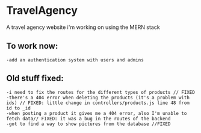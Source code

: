 # TravelAgency
A travel agency website i'm working on using the MERN stack

## To work now:
```
-add an authentication system with users and admins
```
## Old stuff fixed:
```
-i need to fix the routes for the different types of products // FIXED
-there's a 404 error when deleting the products (it's a problem with ids) // FIXED: little change in controllers/products.js line 48 from id to _id
-when posting a product it gives me a 404 error, also I'm unable to fetch data// FIXED: it was a bug in the routes of the backend
-got to find a way to show pictures from the database //FIXED
```
